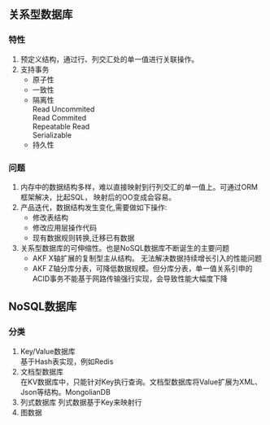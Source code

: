 ## 关系型数据库
### 特性
1. 预定义结构，通过行、列交汇处的单一值进行关联操作。
2. 支持事务  
    - 原子性  
    - 一致性  
    - 隔离性  
        Read Uncommited  
        Read Commited  
        Repeatable Read  
        Serializable  
    - 持久性  
### 问题
1. 内存中的数据结构多样，难以直接映射到行列交汇的单一值上。可通过ORM框架解决，比起SQL， 映射后的OO变成会容易。
2. 产品迭代，数据结构发生变化,需要做如下操作:  
    - 修改表结构
    - 修改应用层操作代码
    - 现有数据规则转换,迁移已有数据
3. 关系型数据库的可伸缩性。也是NoSQL数据库不断诞生的主要问题  
    - AKF X轴扩展的复制型主从结构。 无法解决数据持续增长引入的性能问题
    - AKF Z轴分库分表，可降低数据规模。但分库分表，单一值关系引申的ACID事务不能基于网路传输强行实现，会导致性能大幅度下降
  
## NoSQL数据库
### 分类
1. Key/Value数据库  
    基于Hash表实现，例如Redis
2. 文档型数据库  
    在KV数据库中，只能针对Key执行查询。文档型数据库将Value扩展为XML、Json等结构。MongolianDB
3. 列式数据库
    列式数据基于Key来映射行
4. 图数据